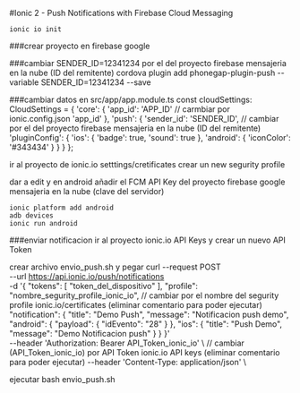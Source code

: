 #Ionic 2 - Push Notifications with Firebase Cloud Messaging

	ionic io init
###crear proyecto en firebase google

###cambiar SENDER_ID=12341234 por el del proyecto firebase mensajeria en la nube (ID del remitente)
	cordova plugin add phonegap-plugin-push --variable SENDER_ID=12341234 --save

###cambiar datos en src/app/app.module.ts
	const cloudSettings: CloudSettings = {
	  	'core': {
	    	'app_id': 'APP_ID' // carmbiar por ionic.config.json 'app_id'
	  	},
	    'push': {
	        'sender_id': 'SENDER_ID', // cambiar por el del proyecto firebase mensajeria en la nube (ID del remitente)
	        'pluginConfig': {
	            'ios': {
	                'badge': true,
	                'sound': true
	            },
	            'android': {
	                'iconColor': '#343434'
	            }
	        }
	    }
	};

ir al proyecto de ionic.io setttings/cretificates crear un new segurity profile

dar a edit y en android añadir el FCM API Key del proyecto firebase google mensajeria en la nube (clave del servidor)

	ionic platform add android
	adb devices
	ionic run android

###enviar notificacion
ir al proyecto ionic.io API Keys y crear un nuevo API Token

crear archivo envio_push.sh y pegar
	curl --request POST \
    --url https://api.ionic.io/push/notifications \
    -d '{
        "tokens": [
        	"token_del_dispositivo"
        ],
        "profile": "nombre_segurity_profile_ionic_io", // cambiar por el nombre del segurity profile ionic.io/certificates (eliminar comentario para poder ejecutar)
        "notification": {
            "title": "Demo Push",
            "message": "Notificacion push demo",
            "android": {
                "payload": {
                    "idEvento": "28"
                }
            },
            "ios": {
              "title": "Push Demo",
              "message": "Demo Notificacion push"
            }
        }
    }' \
    --header 'Authorization: Bearer API_Token_ionic_io' \ // cambiar (API_Token_ionic_io) por API Token ionic.io API keys (eliminar comentario para poder ejecutar)
    --header 'Content-Type: application/json' \

ejecutar
	bash envio_push.sh